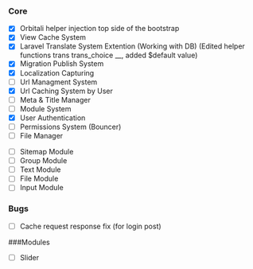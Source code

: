 ### Core
*[x] Orbitali helper injection top side of the bootstrap
*[x] View Cache System
*[x] Laravel Translate System Extention (Working with DB) (Edited helper functions trans trans_choice __, added $default value)
*[x] Migration Publish System
*[x] Localization Capturing
*[ ] Url Managment System
*[x] Url Caching System by User 
*[ ] Meta & Title Manager
*[ ] Module System
*[x] User Authentication
*[ ] Permissions System (Bouncer)
*[ ] File Manager
-[ ] Sitemap Module
-[ ] Group Module
-[ ] Text Module
-[ ] File Module
-[ ] Input Module

### Bugs
*[ ] Cache request response fix (for login post)

###Modules
*[ ] Slider
